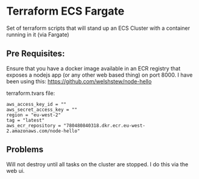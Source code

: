 # Terraform ECS Fargate

Set of terraform scripts that will stand up an ECS Cluster with a container running in it (via Fargate)

## Pre Requisites:

Ensure that you have a docker image available in an ECR registry that exposes a nodejs app (or any other web based thing) on port 8000.  I have been using this: https://github.com/welshstew/node-hello

terraform.tvars file:

```
aws_access_key_id = ""
aws_secret_access_key = ""
region = "eu-west-2"
tag = "latest"
aws_ecr_repository = "780480840318.dkr.ecr.eu-west-2.amazonaws.com/node-hello"
```

## Problems

Will not destroy until all tasks on the cluster are stopped.  I do this via the web ui.

